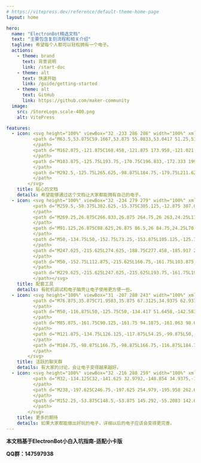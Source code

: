 ```yaml
---
# https://vitepress.dev/reference/default-theme-home-page
layout: home

hero:
  name: "ElectronBot精选文档"
  text: "主要包含复刻流程和相关介绍"
  tagline: 希望每个人都可以轻松拥有一个电子。
  actions:
    - theme: brand
      text: 背景说明
      link: /start-doc
    - theme: alt
      text: 快速开始
      link: /guide/getting-started
    - theme: alt
      text: GitHub
      link: https://github.com/maker-community
  image:
    src: /StoreLogo.scale-400.png
    alt: VitePress

features:
  - icon: <svg height="100%" viewBox="32 -233 286 286" width="100%" xmlns="http://www.w3.org/2000/svg" xmlns:xlink="http://www.w3.org/1999/xlink">
          <path d="M63.5,53.875C59.1667,53.875 55.0833,53.0417 51.25,51.375C47.4167,49.7083 44.0833,47.4583 41.25,44.625C38.4167,41.7917 36.1667,38.4583 34.5,34.625C32.8333,30.7917 32,26.7083 32,22.375C32,19.625 32.2708,17.1458 32.8125,14.9375C33.3542,12.7292 34.125,10.6667 35.125,8.75C36.125,6.83333 37.3542,4.97917 38.8125,3.1875C40.2708,1.39583 41.9167,-0.458333 43.75,-2.375L89.125,-138.5L163.375,-175.625L159.375,-179.75L211.625,-232.125L318,-125.75L265.625,-73.5L261.5,-77.5L224.375,-3.25L88.25,42.125C86.3333,43.9583 84.4792,45.6042 82.6875,47.0625C80.8958,48.5208 79.0417,49.75 77.125,50.75C75.2083,51.75 73.1458,52.5208 70.9375,53.0625C68.7292,53.6042 66.25,53.875 63.5,53.875Z" fill="#000000" fill-opacity="1">
          </path>
          <path d="M162.875,-121.875C168.458,-121.875 173.958,-121.021 179.375,-119.313C184.792,-117.604 189.625,-115.125 193.875,-111.875C198.125,-108.625 201.562,-104.604 204.188,-99.8125C206.812,-95.0208 208.125,-89.5833 208.125,-83.5C208.125,-80.25 207.75,-76.6042 207,-72.5625C206.25,-68.5208 205.021,-64.7083 203.313,-61.125C201.604,-57.5417 199.375,-54.5208 196.625,-52.0625C193.875,-49.6042 190.458,-48.375 186.375,-48.375C185.625,-48.375 184.646,-47.6667 183.438,-46.25C182.229,-44.8333 180.938,-43.2917 179.563,-41.625C178.188,-39.9583 176.833,-38.3958 175.5,-36.9375C174.167,-35.4792 173.042,-34.7083 172.125,-34.625L78.625,26.375C77.2083,27.2917 76.0417,28.3125 75.125,29.4375C74.2083,30.5625 73.2708,31.6042 72.3125,32.5625C71.3542,33.5208 70.2083,34.3125 68.875,34.9375C67.5417,35.5625 65.75,35.875 63.5,35.875C61.5833,35.875 59.8125,35.5208 58.1875,34.8125C56.5625,34.1042 55.125,33.1667 53.875,32C52.625,30.8333 51.6458,29.4375 50.9375,27.8125C50.2292,26.1875 49.875,24.4167 49.875,22.5C49.875,20.1667 50.2292,18.3125 50.9375,16.9375C51.6458,15.5625 52.5,14.375 53.5,13.375C54.5,12.375 55.5625,11.4375 56.6875,10.5625C57.8125,9.6875 58.7917,8.58333 59.625,7.25L113.625,-78.375C113.708,-79.125 114.438,-79.9167 115.813,-80.75C117.188,-81.5833 118.646,-82.4167 120.188,-83.25C121.729,-84.0833 123.146,-84.8542 124.438,-85.5625C125.729,-86.2708 126.375,-86.9583 126.375,-87.625C126.375,-91.375 127.583,-95.2708 130,-99.3125C132.417,-103.354 135.458,-107.042 139.125,-110.375C142.792,-113.708 146.75,-116.458 151,-118.625C155.25,-120.792 159.208,-121.875 162.875,-121.875Z" fill="#757575" fill-opacity="1">
          </path>
          <path d="M103.875,-125.75L193.75,-170.75C196.833,-172.333 199.75,-174.125 202.5,-176.125C205.25,-178.125 208.042,-180.125 210.875,-182.125L272.625,-127.625L262.125,-114.75C261.208,-113.583 260.271,-112.458 259.313,-111.375C258.354,-110.292 257.458,-109.125 256.625,-107.875C253.625,-103.125 251,-98.1875 248.75,-93.0625C246.5,-87.9375 244.125,-82.875 241.625,-77.875L211.625,-18L78.5,26.375L159.75,-54.875C162.167,-54.2083 164.5,-53.875 166.75,-53.875C170.5,-53.875 174,-54.5833 177.25,-56C180.5,-57.4167 183.354,-59.3542 185.813,-61.8125C188.271,-64.2708 190.208,-67.125 191.625,-70.375C193.042,-73.625 193.75,-77.125 193.75,-80.875C193.75,-84.625 193.042,-88.125 191.625,-91.375C190.208,-94.625 188.271,-97.4792 185.813,-99.9375C183.354,-102.396 180.5,-104.333 177.25,-105.75C174,-107.167 170.5,-107.875 166.75,-107.875C163,-107.875 159.5,-107.167 156.25,-105.75C153,-104.333 150.146,-102.396 147.688,-99.9375C145.229,-97.4792 143.292,-94.625 141.875,-91.375C140.458,-88.125 139.75,-84.625 139.75,-80.875C139.75,-78.625 140.083,-76.2917 140.75,-73.875L59.5,7.375Z" fill="#CCCCCC" fill-opacity="1">
          </path>
          <path d="M292.5,-125.75L265.625,-98.875L184.75,-179.75L211.625,-206.625Z" fill="#FFC83D" fill-opacity="1">
          </path>
        </svg>
    title: 贴心的文档
    details: 希望能够通过这个文档让大家都能拥有自己的电子。
  - icon: <svg height="100%" viewBox="32 -234 279 279" width="100%" xmlns="http://www.w3.org/2000/svg" xmlns:xlink="http://www.w3.org/1999/xlink">
          <path d="M259.5,-58.375L302.625,-15.375C305.125,-12.875 307.063,-9.95833 308.438,-6.625C309.813,-3.29167 310.5,0.166667 310.5,3.75C310.5,7.33333 309.813,10.7708 308.438,14.0625C307.063,17.3542 305.125,20.25 302.625,22.75L288.375,37C285.792,39.5833 282.875,41.5417 279.625,42.875C276.375,44.2083 272.917,44.875 269.25,44.875C265.667,44.875 262.229,44.1875 258.938,42.8125C255.646,41.4375 252.75,39.5 250.25,37L180.25,-33L110.25,37C107.667,39.5833 104.75,41.5417 101.5,42.875C98.25,44.2083 94.7917,44.875 91.125,44.875C87.5417,44.875 84.1042,44.1875 80.8125,42.8125C77.5208,41.4375 74.625,39.5 72.125,37L57.875,22.75C55.375,20.25 53.4375,17.3542 52.0625,14.0625C50.6875,10.7708 50,7.33333 50,3.75C50,0.083333 50.6667,-3.375 52,-6.625C53.3333,-9.875 55.2917,-12.7917 57.875,-15.375L123.375,-80.875L78.5,-80.875L32,-127.375L32,-160.25L50.125,-178.375C50.0417,-178.875 50,-179.375 50,-179.875C50,-180.375 50,-180.875 50,-181.375C50,-184.208 50.4792,-186.813 51.4375,-189.188C52.3958,-191.562 53.6458,-193.812 55.1875,-195.938C56.7292,-198.062 58.4792,-200.062 60.4375,-201.938C62.3958,-203.812 64.3333,-205.625 66.25,-207.375L68.125,-209.125C70.7917,-211.542 73.4167,-213.229 76,-214.188C78.5833,-215.146 81.6667,-215.625 85.25,-215.625C85.5833,-215.625 85.9167,-215.625 86.25,-215.625C86.5833,-215.625 86.9167,-215.542 87.25,-215.375L105.375,-233.625L138.25,-233.625L180.25,-191.625L222.25,-233.625L255,-233.625L273.25,-215.375C274.333,-215.625 275.417,-215.75 276.5,-215.75C279.25,-215.75 282.083,-215.125 285,-213.875C287.917,-212.625 290.333,-211.042 292.25,-209.125L303.875,-197.5C306.042,-195.333 307.688,-192.875 308.813,-190.125C309.938,-187.375 310.5,-184.5 310.5,-181.5C310.5,-179.25 310.188,-177.063 309.563,-174.938C308.938,-172.813 307.958,-170.833 306.625,-169C307.875,-164.917 308.833,-160.75 309.5,-156.5C310.167,-152.25 310.5,-148 310.5,-143.75C310.5,-133.083 308.563,-122.75 304.688,-112.75C300.813,-102.75 295.083,-93.9583 287.5,-86.375Z" fill="#000000" fill-opacity="1">
          </path>
          <path d="M269.25,26.875C266.833,26.875 264.75,26 263,24.25L175.75,-62.875C174.917,-63.7083 174.125,-64.9583 173.375,-66.625C172.625,-68.2917 171.896,-70.0625 171.188,-71.9375C170.479,-73.8125 169.75,-75.5833 169,-77.25C168.25,-78.9167 167.5,-80.125 166.75,-80.875L69.25,-178.375C68.3333,-179.292 67.875,-180.333 67.875,-181.5C67.875,-182.75 68.3333,-183.833 69.25,-184.75L80.875,-196.375C81.7083,-197.208 82.75,-197.625 84,-197.625C85.3333,-197.625 86.4167,-197.208 87.25,-196.375L184.75,-98.875C185,-98.625 185.979,-98.0625 187.688,-97.1875C189.396,-96.3125 191.25,-95.375 193.25,-94.375C195.25,-93.375 197.167,-92.4375 199,-91.5625C200.833,-90.6875 202.083,-90.125 202.75,-89.875L289.875,-2.625C291.625,-0.875 292.5,1.25 292.5,3.75C292.5,6.16667 291.625,8.25 289.875,10L275.625,24.25C273.875,26 271.75,26.875 269.25,26.875Z" fill="#D48C00" fill-opacity="1">
          </path>
          <path d="M91.125,26.875C88.625,26.875 86.5,26 84.75,24.25L70.625,10C69.875,9.16667 69.2292,8.20833 68.6875,7.125C68.1458,6.04167 67.875,4.91667 67.875,3.75C67.875,2.58333 68.125,1.4375 68.625,0.3125C69.125,-0.8125 69.7917,-1.79167 70.625,-2.625L157.75,-89.875C158.5,-90.625 159.708,-91.3542 161.375,-92.0625C163.042,-92.7708 164.813,-93.5 166.688,-94.25C168.563,-95 170.354,-95.7708 172.063,-96.5625C173.771,-97.3542 175,-98.125 175.75,-98.875L273.25,-196.375C274.083,-197.208 275.125,-197.625 276.375,-197.625C277.708,-197.625 278.792,-197.208 279.625,-196.375L291.25,-184.75C292.083,-183.917 292.5,-182.833 292.5,-181.5C292.5,-180.25 292.083,-179.208 291.25,-178.375L193.75,-80.875C193,-80.125 192.229,-78.8958 191.438,-77.1875C190.646,-75.4792 189.875,-73.6875 189.125,-71.8125C188.375,-69.9375 187.646,-68.1667 186.938,-66.5C186.229,-64.8333 185.5,-63.625 184.75,-62.875L97.5,24.25C95.75,26 93.625,26.875 91.125,26.875Z" fill="#EBA300" fill-opacity="1">
          </path>
          <path d="M50,-134.75L50,-152.75L73.25,-153.875L105.125,-125.75L103.875,-98.875L85.875,-98.875ZM112.875,-215.625L130.875,-215.625L166.75,-179.75L166.75,-161.75L140,-161.75L113,-192.5Z" fill="#E5E5E5" fill-opacity="1">
          </path>
          <path d="M247.625,-215.625L274.625,-188.75C277.458,-185.917 279.979,-182.729 282.188,-179.188C284.396,-175.646 286.271,-171.917 287.813,-168C289.354,-164.083 290.521,-160.063 291.313,-155.938C292.104,-151.813 292.5,-147.75 292.5,-143.75C292.5,-135.417 290.979,-127.333 287.938,-119.5C284.896,-111.667 280.458,-104.792 274.625,-98.875L265.625,-89.875L193.75,-161.75L200.375,-180.875L227.375,-208.625Z" fill="#F2F2F2" fill-opacity="1">
          </path>
          <path d="M50,-152.75L112.875,-215.625L166.75,-161.75L103.875,-98.875Z" fill="#CCCCCC" fill-opacity="1">
          </path>
          <path d="M229.625,-215.625L247.625,-215.625L193.75,-161.75L193.75,-179.75Z" fill="#A6A6A6" fill-opacity="1">
          </path></svg>
    title: 配套工具
    details: 有舵机调试和电子脑壳让电子使用更方便一些。
  - icon: <svg height="100%" viewBox="31 -207 288 243" width="100%" xmlns="http://www.w3.org/2000/svg" xmlns:xlink="http://www.w3.org/1999/xlink">
          <path d="M76.875,35.875C71.9583,35.875 67.3125,34.9375 62.9375,33.0625C58.5625,31.1875 54.75,28.625 51.5,25.375C48.25,22.125 45.6875,18.3125 43.8125,13.9375C41.9375,9.5625 41,4.91667 41,0L41,-17.375C41,-27.2083 43.4583,-36.2917 48.375,-44.625L72.5,-86L41.125,-78.125L35,-102.5C34.3333,-105.083 33.625,-107.646 32.875,-110.188C32.125,-112.729 31.75,-115.333 31.75,-118C31.75,-119.333 31.7917,-120.625 31.875,-121.875C31.9583,-123.125 32,-124.417 32,-125.75C32,-133.167 32.9583,-140.333 34.875,-147.25C36.7917,-154.167 39.5208,-160.604 43.0625,-166.563C46.6042,-172.521 50.8333,-177.958 55.75,-182.875C60.6667,-187.792 66.1042,-192.021 72.0625,-195.563C78.0208,-199.104 84.4583,-201.833 91.375,-203.75C98.2917,-205.667 105.458,-206.625 112.875,-206.625L238.625,-206.625C246.042,-206.625 253.208,-205.667 260.125,-203.75C267.042,-201.833 273.479,-199.104 279.438,-195.563C285.396,-192.021 290.833,-187.792 295.75,-182.875C300.667,-177.958 304.896,-172.521 308.438,-166.563C311.979,-160.604 314.708,-154.167 316.625,-147.25C318.542,-140.333 319.5,-133.167 319.5,-125.75L319.5,-114.625C319.5,-114.292 319.292,-113.292 318.875,-111.625C318.458,-109.958 317.958,-107.917 317.375,-105.5C316.792,-103.083 316.125,-100.458 315.375,-97.625C314.625,-94.7917 313.917,-92.0833 313.25,-89.5C312.583,-86.9167 311.979,-84.5833 311.438,-82.5C310.896,-80.4167 310.542,-78.9583 310.375,-78.125L279,-86L303.125,-44.625C304.708,-41.9583 305.979,-39.3542 306.938,-36.8125C307.896,-34.2708 308.646,-31.7083 309.188,-29.125C309.729,-26.5417 310.104,-23.8958 310.313,-21.1875C310.521,-18.4792 310.625,-15.625 310.625,-12.625C310.625,-10.4583 310.604,-8.35417 310.563,-6.3125C310.521,-4.27083 310.5,-2.16667 310.5,0C310.5,4.91667 309.563,9.5625 307.688,13.9375C305.813,18.3125 303.25,22.125 300,25.375C296.75,28.625 292.938,31.1875 288.563,33.0625C284.188,34.9375 279.542,35.875 274.625,35.875Z" fill="#000000" fill-opacity="1">
          </path>
          <path d="M50,-116.875L50,-125.75C50,-134.417 51.6458,-142.583 54.9375,-150.25C58.2292,-157.917 62.7083,-164.604 68.375,-170.313C74.0417,-176.021 80.6875,-180.521 88.3125,-183.813C95.9375,-187.104 104.125,-188.75 112.875,-188.75L238.625,-188.75C247.375,-188.75 255.563,-187.104 263.188,-183.813C270.813,-180.521 277.458,-176.021 283.125,-170.313C288.792,-164.604 293.271,-157.917 296.563,-150.25C299.854,-142.583 301.5,-134.417 301.5,-125.75L301.5,-116.875L229.625,-134.75C229.625,-137.25 229.146,-139.583 228.188,-141.75C227.229,-143.917 225.938,-145.813 224.313,-147.438C222.688,-149.063 220.792,-150.354 218.625,-151.313C216.458,-152.271 214.125,-152.75 211.625,-152.75L139.75,-152.75C137.25,-152.75 134.917,-152.271 132.75,-151.313C130.583,-150.354 128.688,-149.063 127.063,-147.438C125.438,-145.813 124.167,-143.917 123.25,-141.75C122.333,-139.583 121.875,-137.25 121.875,-134.75ZM60.25,-27L138.25,-29C141.5,-29.0833 144.75,-29.4375 148,-30.0625C151.25,-30.6875 154.5,-31.375 157.75,-32.125C161,-32.875 164.25,-33.5417 167.5,-34.125C170.75,-34.7083 174,-35 177.25,-35C180.417,-35 183.583,-34.7083 186.75,-34.125C189.917,-33.5417 193.083,-32.875 196.25,-32.125C199.417,-31.375 202.583,-30.6875 205.75,-30.0625C208.917,-29.4375 212.083,-29.0833 215.25,-29L291.25,-27C292.083,-24 292.5,-20.7917 292.5,-17.375L292.5,0C292.5,2.5 292.042,4.83333 291.125,7C290.208,9.16667 288.938,11.0625 287.313,12.6875C285.688,14.3125 283.792,15.6042 281.625,16.5625C279.458,17.5208 277.125,18 274.625,18L76.875,18C74.375,18 72.0417,17.5208 69.875,16.5625C67.7083,15.6042 65.8125,14.3125 64.1875,12.6875C62.5625,11.0625 61.2917,9.16667 60.375,7C59.4583,4.83333 59,2.5 59,0L59,-17.375C59,-20.7917 59.4167,-24 60.25,-27Z" fill="#AF0D1A" fill-opacity="1">
          </path>
          <path d="M85.875,-161.75C90.125,-161.75 94.1875,-161.063 98.0625,-159.688C101.937,-158.313 105.417,-156.375 108.5,-153.875C111.583,-151.375 114.208,-148.375 116.375,-144.875C118.542,-141.375 120.083,-137.542 121,-133.375L121.875,-134.75C123.875,-134.75 125.896,-134.708 127.938,-134.625C129.979,-134.542 132,-134.5 134,-134.5C136.833,-134.5 139.458,-134.813 141.875,-135.438C144.292,-136.063 146.833,-136.875 149.5,-137.875L157.75,-134.75L193.75,-134.75L202.875,-138.25L211.625,-134.75L229.625,-134.75L230.375,-133.375C231.208,-137.542 232.729,-141.354 234.938,-144.813C237.146,-148.271 239.813,-151.25 242.938,-153.75C246.063,-156.25 249.563,-158.208 253.438,-159.625C257.313,-161.042 261.375,-161.75 265.625,-161.75C270.458,-161.75 275.063,-160.792 279.438,-158.875C283.813,-156.958 287.625,-154.354 290.875,-151.063C294.125,-147.771 296.708,-143.938 298.625,-139.563C300.542,-135.188 301.5,-130.583 301.5,-125.75C301.5,-119.667 300.042,-114.042 297.125,-108.875L235.75,-124.125L287.625,-35.5C288.458,-34.1667 289.167,-32.7917 289.75,-31.375C290.333,-29.9583 290.833,-28.5 291.25,-27L60.25,-27C61.0833,-29.9167 62.2917,-32.75 63.875,-35.5L115.625,-124.125L54.375,-108.875C51.4583,-114.042 50,-119.667 50,-125.75C50,-130.75 50.9375,-135.438 52.8125,-139.813C54.6875,-144.188 57.25,-148 60.5,-151.25C63.75,-154.5 67.5417,-157.063 71.875,-158.938C76.2083,-160.813 80.875,-161.75 85.875,-161.75Z" fill="#E81224" fill-opacity="1">
          </path>
          <path d="M121.875,-134.75L126.125,-117.875L54.25,-99.875L50,-116.875ZM229.625,-134.75L301.5,-116.875L297.25,-99.875L225.375,-117.875ZM157.75,-161.75L157.75,-134.75L139.75,-134.75L139.75,-161.75ZM193.75,-161.75L211.625,-161.75L211.625,-134.75L193.75,-134.75Z" fill="#E84757" fill-opacity="1">
          </path>
          <path d="M184.75,-98.875L166.75,-98.875L166.75,-116.875L184.75,-116.875ZM184.75,-71.875L166.75,-71.875L166.75,-89.875L184.75,-89.875ZM139.75,-71.875L139.75,-89.875L157.75,-89.875L157.75,-71.875ZM139.75,-98.875L139.75,-116.875L157.75,-116.875L157.75,-98.875ZM193.75,-71.875L193.75,-89.875L211.625,-89.875L211.625,-71.875ZM139.75,-45L139.75,-62.875L157.75,-62.875L157.75,-45ZM184.75,-45L166.75,-45L166.75,-62.875L184.75,-62.875ZM193.75,-98.875L193.75,-116.875L211.625,-116.875L211.625,-98.875ZM193.75,-45L193.75,-62.875L211.625,-62.875L211.625,-45Z" fill="#F2F2F2" fill-opacity="1">
          </path>
        </svg>
    title: 活跃的聊天群
    details: 有大家的讨论，会让电子变得越来越好。
  - icon: <svg height="100%" viewBox="32 -216 288 259" width="100%" xmlns="http://www.w3.org/2000/svg" xmlns:xlink="http://www.w3.org/1999/xlink">
          <path d="M32,-134.125C32,-141.625 32.9792,-148.854 34.9375,-155.813C36.8958,-162.771 39.625,-169.25 43.125,-175.25C46.625,-181.25 50.875,-186.75 55.875,-191.75C60.875,-196.75 66.375,-201 72.375,-204.5C78.375,-208 84.8542,-210.729 91.8125,-212.688C98.7708,-214.646 106,-215.625 113.5,-215.625C119.917,-215.625 125.958,-214.979 131.625,-213.688C137.292,-212.396 142.646,-210.542 147.688,-208.125C152.729,-205.708 157.563,-202.729 162.188,-199.188C166.813,-195.646 171.333,-191.625 175.75,-187.125C180.167,-191.625 184.688,-195.646 189.313,-199.188C193.938,-202.729 198.771,-205.729 203.813,-208.188C208.854,-210.646 214.208,-212.5 219.875,-213.75C225.542,-215 231.583,-215.625 238,-215.625C245.5,-215.625 252.708,-214.646 259.625,-212.688C266.542,-210.729 273.021,-207.979 279.063,-204.438C285.104,-200.896 290.604,-196.646 295.563,-191.688C300.521,-186.729 304.771,-181.229 308.313,-175.188C311.854,-169.146 314.604,-162.667 316.563,-155.75C318.521,-148.833 319.5,-141.625 319.5,-134.125C319.5,-123.042 317.479,-112.625 313.438,-102.875C309.396,-93.125 303.458,-84.3333 295.625,-76.5L175.75,43.375L55.875,-76.5C48.0417,-84.3333 42.1042,-93.125 38.0625,-102.875C34.0208,-112.625 32,-123.042 32,-134.125Z" fill="#000000" fill-opacity="1">
          </path>
          <path d="M238,-197.625C246.75,-197.625 254.979,-195.958 262.688,-192.625C270.396,-189.292 277.125,-184.75 282.875,-179C288.625,-173.25 293.167,-166.521 296.5,-158.813C299.833,-151.104 301.5,-142.875 301.5,-134.125C301.5,-125.625 299.896,-117.521 296.688,-109.813C293.479,-102.104 288.875,-95.25 282.875,-89.25L175.75,18L68.625,-89.25C62.625,-95.25 58.0208,-102.104 54.8125,-109.813C51.6042,-117.521 50,-125.625 50,-134.125C50,-142.875 51.6667,-151.104 55,-158.813C58.3333,-166.521 62.875,-173.25 68.625,-179C74.375,-184.75 81.1042,-189.292 88.8125,-192.625C96.5208,-195.958 104.75,-197.625 113.5,-197.625C120.333,-197.625 126.437,-196.771 131.813,-195.063C137.188,-193.354 142.146,-191.042 146.688,-188.125C151.229,-185.208 155.542,-181.813 159.625,-177.938C163.708,-174.063 167.875,-169.917 172.125,-165.5L175.75,-161.75L179.75,-165.875C184,-170.208 188.146,-174.313 192.188,-178.188C196.229,-182.063 200.5,-185.438 205,-188.313C209.5,-191.188 214.417,-193.458 219.75,-195.125C225.083,-196.792 231.167,-197.625 238,-197.625Z" fill="#E81224" fill-opacity="1">
          </path>
          <path d="M152.25,-53.875C148.5,-53.875 145.292,-55.2083 142.625,-57.875L97.75,-102.75C93.9167,-106.583 90.9792,-110.958 88.9375,-115.875C86.8958,-120.792 85.875,-125.958 85.875,-131.375L85.875,-148.25C85.875,-150.083 86.2292,-151.833 86.9375,-153.5C87.6458,-155.167 88.6042,-156.604 89.8125,-157.813C91.0208,-159.021 92.4375,-159.979 94.0625,-160.688C95.6875,-161.396 97.4583,-161.75 99.375,-161.75C101.208,-161.75 102.938,-161.396 104.563,-160.688C106.188,-159.979 107.625,-159 108.875,-157.75C110.125,-156.5 111.104,-155.063 111.813,-153.438C112.521,-151.813 112.875,-150.083 112.875,-148.25L112.875,-131.375C112.875,-129.625 113.208,-127.917 113.875,-126.25C114.542,-124.583 115.5,-123.125 116.75,-121.875L161.75,-76.875C163,-75.625 163.958,-74.1667 164.625,-72.5C165.292,-70.8333 165.625,-69.125 165.625,-67.375C165.625,-65.5417 165.271,-63.8125 164.563,-62.1875C163.854,-60.5625 162.896,-59.125 161.688,-57.875C160.479,-56.625 159.063,-55.6458 157.438,-54.9375C155.813,-54.2292 154.083,-53.875 152.25,-53.875Z" fill="#EF6950" fill-opacity="1">
          </path>
        </svg>
    title: 更多的期待
    details: 如果大家都能做出好玩的电子，详细以后的电子应该会变得更完善。
---
```



**本文档基于ElectronBot小白入坑指南-适配小卡版**

**QQ群：147597938**